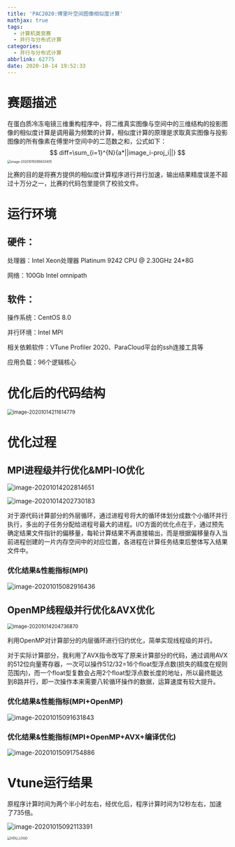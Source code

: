 ```yaml
---
title: 'PAC2020:傅里叶空间图像相似度计算'
mathjax: true
tags:
  - 计算机类竞赛
  - 并行与分布式计算
categories:
  - 并行与分布式计算
abbrlink: 62775
date: 2020-10-14 19:52:33
---
```


# 赛题描述

在蛋白质冷冻电镜三维重构程序中，将二维真实图像与空间中的三维结构的投影图像的相似度计算是调用最为频繁的计算，相似度计算的原理是求取真实图像与投影图像的所有像素在傅里叶空间中的二范数之和，公式如下：
$$
diff=\sum_{i=1}^{N}{a*||image_i-proj_i||}
$$
<img src="../../../images/PAC2020-傅里叶空间图像相似度计算/image-20201015095633405.png" alt="image-20201015095633405" style="zoom: 50%;" />

比赛的目的是将赛方提供的相似度计算程序进行并行加速，输出结果精度误差不超过十万分之一，比赛的代码包里提供了校验文件。

# 运行环境

## 硬件：

处理器：Intel Xeon处理器 Platinum 9242 CPU @ 2.30GHz 24*8G 

网络：100Gb Intel omnipath

## 软件：

操作系统：CentOS 8.0  

并行环境：Intel MPI

相关依赖软件：VTune Profiler 2020、ParaCloud平台的ssh连接工具等

应用负载：96个逻辑核心

# 优化后的代码结构

<img src="../../../images/PAC2020-傅里叶空间图像相似度计算/image-20201014211614779.png" alt="image-20201014211614779" style="zoom:80%;" />

# 优化过程
## MPI进程级并行优化&MPI-IO优化

![image-20201014202814651](../../../images/PAC2020-傅里叶空间图像相似度计算/image-20201014202814651.png)

![image-20201014202730183](../../../images/PAC2020-傅里叶空间图像相似度计算/image-20201014202730183.png)

对于源代码计算部分的外层循环，通过进程号将大的循环体划分成数个小循环并行执行，多出的子任务分配给进程号最大的进程。I/O方面的优化点在于，通过预先确定结果文件指针的偏移量，每轮计算结果不再直接输出，而是根据偏移量存入当前进程创建的一片内存空间中的对应位置，各进程在计算任务结束后整体写入结果文件中。

### 优化结果&性能指标(MPI)

  ![image-20201015082916436](../../../images/PAC2020-傅里叶空间图像相似度计算/image-20201015082916436.png)

## OpenMP线程级并行优化&AVX优化

<img src="../../../images/PAC2020-傅里叶空间图像相似度计算/image-20201014204736870.png" alt="image-20201014204736870" style="zoom:80%;" />



利用OpenMP对计算部分的内层循环进行归约优化，简单实现线程级的并行。

对于实际计算部分，我利用了AVX指令改写了原来计算部分的代码，通过调用AVX的512位向量寄存器，一次可以操作512/32=16个float型浮点数(损失的精度在规则范围内)，而一个float型复数会占用2个float型浮点数长度的地址，所以最终能达到8路并行，即一次操作本来需要八轮循环操作的数据，运算速度有较大提升。

### 优化结果&性能指标(MPI+OpenMP)

![image-20201015091631843](../../../images/PAC2020-傅里叶空间图像相似度计算/image-20201015091631843.png)

### 优化结果&性能指标(MPI+OpenMP+AVX+编译优化)

![image-20201015091754886](../../../images/PAC2020-傅里叶空间图像相似度计算/image-20201015091754886.png)

# Vtune运行结果

原程序计算时间为两个半小时左右，经优化后，程序计算时间为12秒左右，加速了735倍。

![image-20201015092113391](../../../images/PAC2020-傅里叶空间图像相似度计算/image-20201015092113391.png)



<img src="../../../images/PAC2020-傅里叶空间图像相似度计算/HDU_LOGO.png" alt="HDU_LOGO" style="zoom:50%;" />

